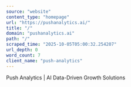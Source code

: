 ```yaml
---
source: "website"
content_type: "homepage"
url: "https://pushanalytics.ai/"
title: "/"
domain: "pushanalytics.ai"
path: "/"
scraped_time: "2025-10-05T05:00:32.254207"
url_depth: 0
word_count: 7
client_name: "push-analytics"
---
```


Push Analytics | AI Data-Driven Growth Solutions